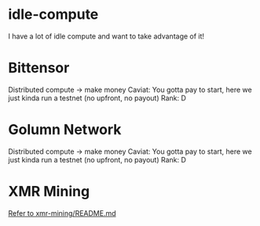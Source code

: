 # idle-compute
I have a lot of idle compute and want to take advantage of it!

# Bittensor

Distributed compute -> make money
Caviat: You gotta pay to start, here we just kinda run a testnet (no upfront, no payout)
Rank: D

# Golumn Network

Distributed compute -> make money
Caviat: You gotta pay to start, here we just kinda run a testnet (no upfront, no payout)
Rank: D

# XMR Mining
[Refer to xmr-mining/README.md](xmr-mining/README.md)